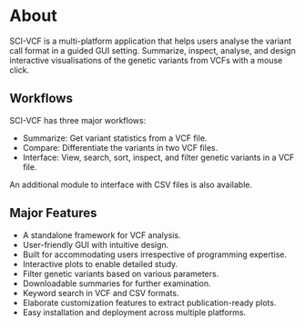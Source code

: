 # About

SCI-VCF is a multi-platform application that helps users analyse the variant call format in a guided GUI setting. Summarize, inspect, analyse, and design interactive visualisations of the genetic variants from VCFs with a mouse click.

## Workflows

SCI-VCF has three major workflows:

+ Summarize: Get variant statistics from a VCF file.
+ Compare: Differentiate the variants in two VCF files.
+ Interface: View, search, sort, inspect, and filter genetic variants in a VCF file.

An additional module to interface with CSV files is also available. 

## Major Features

+ A standalone framework for VCF analysis.
+ User-friendly GUI with intuitive design. 
+ Built for accommodating users irrespective of programming expertise.
+ Interactive plots to enable detailed study.
+ Filter genetic variants based on various parameters.
+ Downloadable summaries for further examination.
+ Keyword search in VCF and CSV formats.
+ Elaborate customization features to extract publication-ready plots.
+ Easy installation and deployment across multiple platforms.